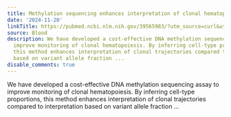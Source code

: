 ```yaml
---
title: Methylation sequencing enhances interpretation of clonal hematopoiesis dynamics
date: '2024-11-20'
linkTitle: https://pubmed.ncbi.nlm.nih.gov/39565983/?utm_source=curl&utm_medium=rss&utm_campaign=journals&utm_content=7603509&fc=None&ff=20241125170911&v=2.18.0.post9+e462414
source: Blood
description: We have developed a cost-effective DNA methylation sequencing assay to
  improve monitoring of clonal hematopoiesis. By inferring cell-type proportions,
  this method enhances interpretation of clonal trajectories compared to interpretation
  based on variant allele fraction ...
disable_comments: true
---
```

We have developed a cost-effective DNA methylation sequencing assay to improve monitoring of clonal hematopoiesis. By inferring cell-type proportions, this method enhances interpretation of clonal trajectories compared to interpretation based on variant allele fraction ...